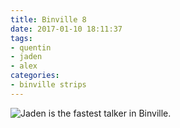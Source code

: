 ```yaml
---
title: Binville 8
date: 2017-01-10 18:11:37
tags:
- quentin 
- jaden
- alex
categories:
- binville strips
---
```

<img alt="Jaden is the fastest talker in Binville." src="/binville020.png">
